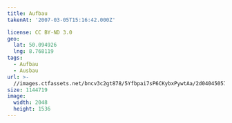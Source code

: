 ```yaml
---
title: Aufbau
takenAt: '2007-03-05T15:16:42.000Z'

license: CC BY-ND 3.0
geo:
  lat: 50.094926
  lng: 8.768119
tags:
  - Aufbau
  - Ausbau
url: >-
  //images.ctfassets.net/bncv3c2gt878/5Yfbpai7sP6CKybxPywtAa/2d04045057c6cd8d844d8bbdc1c20fd8/aufbau_4504480731_o
size: 1144719
image:
  width: 2048
  height: 1536
---
```

